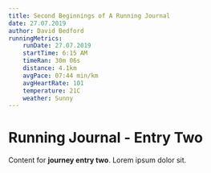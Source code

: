 ```yaml
---
title: Second Beginnings of A Running Journal
date: 27.07.2019
author: David Bedford
runningMetrics:
    runDate: 27.07.2019
    startTime: 6:15 AM
    timeRan: 30m 06s
    distance: 4.1km
    avgPace: 07:44 min/km
    avgHeartRate: 101
    temperature: 21C
    weather: Sunny
---
```


# Running Journal - Entry Two

Content for **journey entry two**. Lorem ipsum dolor sit.